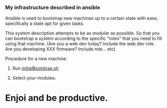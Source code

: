 ### My infrastructure described in ansible ###
Ansible is used to bootstrap new machines up to a certain
state with ease, specifically a state apt for given tasks.

This system description attempts to be as modular as possible.  So that you can bootstrap a system according to the specific "roles" that you need to fill using that machine.  (Are you a web dev today? Include the web dev role.  Are you developing XXX firmware?  Include role... etc)

Procedure for a new machine:
1) Run [initialBootstrap.sh](initialBootstrap.sh)

2) Select your modules.

Enjoi and be productive.
=======
